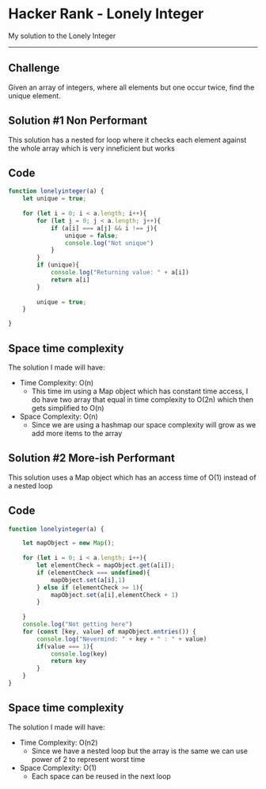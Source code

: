 # Hacker Rank - Lonely Integer
My solution to the Lonely Integer

---

Challenge
--
Given an array of integers, where all elements but one occur twice, find the unique element.

Solution #1 Non Performant
-----

This solution has a nested for loop where it checks each element against the whole array which is very inneficient but works

Code
---

```js
function lonelyinteger(a) {
    let unique = true;
    
    for (let i = 0; i < a.length; i++){
        for (let j = 0; j < a.length; j++){
            if (a[i] === a[j] && i !== j){
                unique = false;
                console.log("Not unique")
            }
        }
        if (unique){
            console.log("Returning value: " + a[i])
            return a[i]
        }
        
        unique = true;
    }

}
```

Space time complexity
------
The solution I made will have:
- Time Complexity: O(n)
  - This time im using a Map object which has constant time access, I do have two array that equal in time complexity to O(2n) which then gets simplified to O(n)
- Space Complexity: O(n)
  - Since we are using a hashmap our space complexity will grow as we add more items to the array
 
Solution #2 More-ish Performant
-----

This solution uses a Map object which has an access time of O(1) instead of a nested loop

Code
---

```js
function lonelyinteger(a) {

    let mapObject = new Map();
   
    for (let i = 0; i < a.length; i++){
        let elementCheck = mapObject.get(a[i]);
        if (elementCheck === undefined){
            mapObject.set(a[i],1)
        } else if (elementCheck >= 1){
            mapObject.set(a[i],elementCheck + 1)
        }
        
    }
    console.log("Not getting here")
    for (const [key, value] of mapObject.entries()) {
        console.log("Nevermind: " + key + " : " + value)
        if(value === 1){
            console.log(key)
            return key
        }
    }
}
```

Space time complexity
------
The solution I made will have:
- Time Complexity: O(n2)
  - Since we have a nested loop but the array is the same we can use power of 2 to represent worst time
- Space Complexity: O(1)
  - Each space can be reused in the next loop


